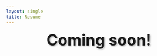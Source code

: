 ```yaml
---
layout: single
title: Resume
---
```


<div style="font-size: 3em; font-weight: bold; text-shadow: 2px 2px 4px rgba(0, 0, 0, 0.3); animation: bounce 2s infinite; text-align: center; display: flex; justify-content: center; align-items: center;">
  Coming soon!
</div>
